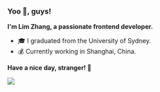 ### Yoo 👋, guys!

**I'm Lim Zhang, a passionate frontend developer.**

- 🎓 I graduated from the University of Sydney.
- 💰 Currently working in Shanghai, China.

**Have a nice day, stranger! 🌝**

![](http://antzuhl.cn:4000/get/@littleTreeme)
